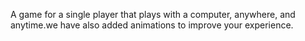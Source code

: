 A game for a single player that plays with a computer, anywhere, and anytime.we have also added animations to improve your experience.
